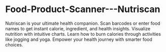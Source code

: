 # Food-Product-Scanner---Nutriscan
Nutriscan is your ultimate health companion. Scan barcodes or enter food names to get instant calorie, ingredient, and health insights. Visualize nutrition with intuitive charts. Learn how to burn calories through activities like jogging and yoga. Empower your health journey with smarter food choices.
